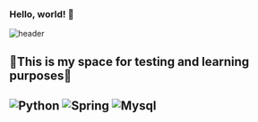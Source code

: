 ### Hello, world! 👋
![header](https://capsule-render.vercel.app/api?type=waving&height=180&text=mocha-Bread)

<h2>🌟This is my space for testing and learning purposes🌟<h2>

![Python](https://img.shields.io/badge/-Python-3776AB?style=flat&logo=Python&logoColor=white) ![Spring](https://img.shields.io/badge/-Spring-6DB33F?style=flat&logo=Spring&logoColor=white) ![Mysql](https://img.shields.io/badge/-Mysql-4479A1?style=flat&logo=Mysql&logoColor=white)
